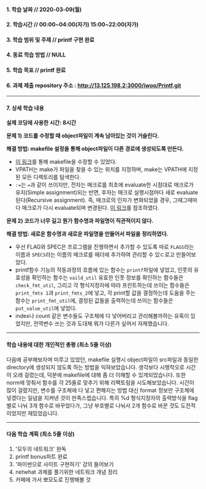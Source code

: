 #### 1. 학습 날짜 // 2020-03-09(월)

#### 2. 학습시간 // 00:00~04:00(자가) 15:00~22:00(자가)

#### 3. 학습 범위 및 주제 // printf 구현 완료

#### 4. 동료 학습 방법 // NULL

#### 5. 학습 목표 // printf 완료

#### 6. 과제 제출 repository 주소 : http://13.125.198.2:3000/iwoo/Printf.git

---

#### 7. 상세 학습 내용

**실제 코딩에 사용한 시간: 8시간**

**문제 1) 코드를 수정할 때 object파일이 계속 남아있는 것이 거슬린다.**

**해결 방법: makefile 설정을 통해 object파일이 다른 경로에 생성되도록 만든다.**

- [이 링크](https://cboard.cprogramming.com/c-programming/150667-makefile-problem;-create-obj-file-outside-src-folder.html)를 통해 makefile을 수정할 수 있었다.
- VPATH는 make가 파일을 찾을 수 있는 위치를 지정하며, make는 VPATH에 지정된 모든 디렉토리를 탐색한다.
- `:=`는 `=`과 같이 쓰이지만, 전자는 매크로를 최초에 evaluate한 시점대로 매크로가 유지(Simple assignment)되는 반면, 후자는 매크로 실행시점마다 새로 evaluate된다(Recursive assignment). 즉, 매크로의 인자가 변화되었을 경우, 그때그때마다 매크로가 다시 evaluate되며 변경된다. [이 링크](https://stackoverflow.com/questions/4879592/whats-the-difference-between-and-in-makefile)를 참조하였다.

**문제 2) 코드가 너무 길고 뭔가 함수명과 파일명이 직관적이지 않다.**

**해결 방법: 새로운 함수명과 새로운 파일명을 만들어서 파일을 정리하였다.**

- 우선 FLAG와 SPEC은 프로그램을 진행하면서 추가할 수 있도록 따로 `FLAGS`라는 이름과 `SPECS`라는 이름의 매크로를 헤더에 추가하여 관리할 수 있ㄷ로고 만들어보았다.
- printf함수 기능의 작동과정의 흐름에 있는 함수는 `printf`파일에 넣었고, 인풋의 유효성을 확인하는 함수는 `vaild_util` 유효한 인풋 정보를 확인하는 함수들은 `check_fmt_util`, 그리고 각 형식지정자에 따라 프린트하는데 쓰이는 함수들은 `print_fmts 1`과 `print_fmts_2`에 넣고, 각 print할 값을 결정하는데 도움을 주는 함수는 `print_fmt_util`에, 결정된 값들을 출력하는데 쓰이는 함수들은 `put_value_util`에 넣었다.
- index나 count 같은 변수들도 구조체에 다 넣어버리고 관리해볼까하는 유혹이 있었지만, 전역변수 쓰는 것과 도대체 뭐가 다른가 싶어서 자제했습니다.

---

#### 학습 내용에 대한 개인적인 총평 (최소 5줄 이상)

다음에 공부해보자며 미루고 있었던, makefile 실행시 object파일이 src파일과 동일한 directory에 생성되지 않도록 하는 방법을 익혀보았습니다. 생각보다 시행착오로 시간이 오래 걸렸는데, 덕분에 makefile에 대해 좀 더 이해할 수 있게되었습니다. 또한 norm에 맞춰서 함수를 각 25줄로 맞추기 위해 리팩토링을 시도해보았습니다. 시간이 많이 걸렸지만, 변수를 구조체에 다 넣고 편해지는 방법 대신 format 정보만 구조체에 넣겠다는 일념을 지켜낸 것이 만족스럽습니다. 특히 %d 형식지정자의 출력방식을 flag별로 나눠 3개 함수로 바꾸었다가, 그냥 부호별로 나눠서 2개 함수로 바꾼 것도 도전적이었지만 재밌었습니다.

---

#### 다음 학습 계획 (최소 5줄 이상)

1. '모두의 네트워크' 완독
2. printf bonus파트 완료
3. '파이썬으로 사이트 구현하기' 강의 들어보기
4. netwhat 과제를 풀기위한 네트워크 개념 정리
5. 카페에 가서 뽀모도로 진행해볼 것
